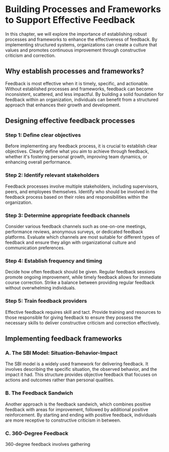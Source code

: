 Building Processes and Frameworks to Support Effective Feedback
==========================================================================

In this chapter, we will explore the importance of establishing robust processes and frameworks to enhance the effectiveness of feedback. By implementing structured systems, organizations can create a culture that values and promotes continuous improvement through constructive criticism and correction.

Why establish processes and frameworks?
---------------------------------------

Feedback is most effective when it is timely, specific, and actionable. Without established processes and frameworks, feedback can become inconsistent, scattered, and less impactful. By building a solid foundation for feedback within an organization, individuals can benefit from a structured approach that enhances their growth and development.

Designing effective feedback processes
--------------------------------------

### Step 1: Define clear objectives

Before implementing any feedback process, it is crucial to establish clear objectives. Clearly define what you aim to achieve through feedback, whether it's fostering personal growth, improving team dynamics, or enhancing overall performance.

### Step 2: Identify relevant stakeholders

Feedback processes involve multiple stakeholders, including supervisors, peers, and employees themselves. Identify who should be involved in the feedback process based on their roles and responsibilities within the organization.

### Step 3: Determine appropriate feedback channels

Consider various feedback channels such as one-on-one meetings, performance reviews, anonymous surveys, or dedicated feedback platforms. Evaluate which channels are most suitable for different types of feedback and ensure they align with organizational culture and communication preferences.

### Step 4: Establish frequency and timing

Decide how often feedback should be given. Regular feedback sessions promote ongoing improvement, while timely feedback allows for immediate course correction. Strike a balance between providing regular feedback without overwhelming individuals.

### Step 5: Train feedback providers

Effective feedback requires skill and tact. Provide training and resources to those responsible for giving feedback to ensure they possess the necessary skills to deliver constructive criticism and correction effectively.

Implementing feedback frameworks
--------------------------------

### A. The SBI Model: Situation-Behavior-Impact

The SBI model is a widely used framework for delivering feedback. It involves describing the specific situation, the observed behavior, and the impact it had. This structure provides objective feedback that focuses on actions and outcomes rather than personal qualities.

### B. The Feedback Sandwich

Another approach is the feedback sandwich, which combines positive feedback with areas for improvement, followed by additional positive reinforcement. By starting and ending with positive feedback, individuals are more receptive to constructive criticism in between.

### C. 360-Degree Feedback

360-degree feedback involves gathering
